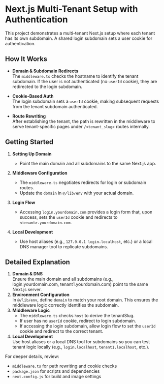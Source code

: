 # Next.js Multi-Tenant Setup with Authentication

This project demonstrates a multi-tenant Next.js setup where each tenant has its own subdomain. A shared login subdomain sets a user cookie for authentication.

## How It Works

- **Domain & Subdomain Redirects**  
  The `middleware.ts` checks the hostname to identify the tenant subdomain. If the user is not authenticated (no `userId` cookie), they are redirected to the login subdomain.

- **Cookie-Based Auth**  
  The login subdomain sets a `userId` cookie, making subsequent requests from the tenant subdomain authenticated.

- **Route Rewriting**  
  After establishing the tenant, the path is rewritten in the middleware to serve tenant-specific pages under `/<tenant_slug>` routes internally.

## Getting Started

1. **Setting Up Domain**  
   - Point the main domain and all subdomains to the same Next.js app.

2. **Middleware Configuration**  
   - The `middleware.ts` negotiates redirects for login or subdomain routes.  
   - Update the `domain` in `@/lib/env` with your actual domain.

3. **Login Flow**  
   - Accessing `login.yourdomain.com` provides a login form that, upon success, sets the `userId` cookie and redirects to `<tenant>.yourdomain.com`.

4. **Local Development**  
   - Use host aliases (e.g., `127.0.0.1 login.localhost`, etc.) or a local DNS manager tool to replicate subdomains.

## Detailed Explanation
1. **Domain & DNS**  
   Ensure the main domain and all subdomains (e.g., login.yourdomain.com, tenant1.yourdomain.com) point to the same Next.js server.
2. **Environment Configuration**  
   In `@/lib/env`, define `domain` to match your root domain. This ensures the middleware logic correctly identifies the subdomain.
3. **Middleware Logic**  
   - The `middleware.ts` checks `host` to derive the tenantSlug.  
   - If user has no `userId` cookie, redirect to login subdomain.  
   - If accessing the login subdomain, allow login flow to set the `userId` cookie and redirect to the correct tenant.
4. **Local Development**  
   Use host aliases or a local DNS tool for subdomains so you can test tenant logic locally (e.g., `login.localhost`, `tenant1.localhost`, etc.).

For deeper details, review:
- `middleware.ts` for path rewriting and cookie checks
- `package.json` for scripts and dependencies
- `next.config.js` for build and image settings

